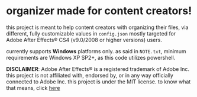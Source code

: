 # organizer made for content creators!

this project is meant to help content creators with organizing their files, via different, fully customizable values in ``config.json``
mostly targeted for Adobe After Effects® CS4 (v9.0/2008 or higher versions) users.

currently supports **Windows** platforms only. as said in ``NOTE.txt``, minimum requirements are Windows XP SP2+, as this code utilizes powershell.

**DISCLAIMER**: Adobe After Effects® is a registered trademark of Adobe Inc. this project is not affiliated with, endorsed by, or in any way officially connected to Adobe Inc.
this project is under the MIT license. to know what that means, click [here](https://choosealicense.com/)
